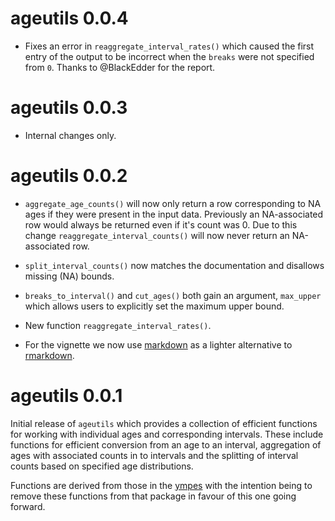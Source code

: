 # ageutils 0.0.4

* Fixes an error in `reaggregate_interval_rates()` which caused the first entry
  of the output to be incorrect when the `breaks` were not specified from `0`.
  Thanks to @BlackEdder for the report.

# ageutils 0.0.3

* Internal changes only.

# ageutils 0.0.2

*  `aggregate_age_counts()` will now only return a row corresponding to NA ages
  if they were present in the input data. Previously an NA-associated row would
  always be returned even if it's count was 0. Due to this change
  `reaggregate_interval_counts()` will now never return an NA-associated row.

* `split_interval_counts()` now matches the documentation and disallows missing
  (NA) bounds.

* `breaks_to_interval()` and `cut_ages()` both gain an argument, `max_upper`
  which allows users to explicitly set the maximum upper bound.
  
* New function `reaggregate_interval_rates()`.

* For the vignette we now use
  [markdown](https://cran.r-project.org/package=markdown) as a lighter
  alternative to [rmarkdown](https://cran.r-project.org/package=rmarkdown).

# ageutils 0.0.1

Initial release of `ageutils` which provides a collection of efficient functions
for working with individual ages and corresponding intervals. These include
functions for efficient conversion from an age to an interval, aggregation of
ages with associated counts in to intervals and the splitting of interval counts
based on specified age distributions.

Functions are derived from those in the
[ympes](https://cran.r-project.org/package=ympes) with the intention being to
remove these functions from that package in favour of this one going forward.
